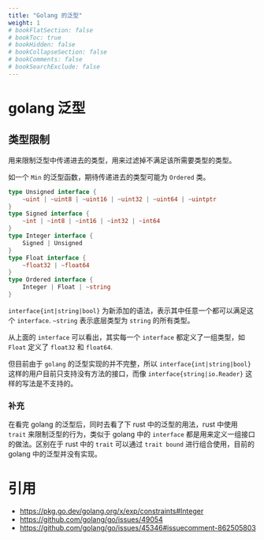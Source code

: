 ```yaml
---
title: "Golang 的泛型"
weight: 1
# bookFlatSection: false
# bookToc: true
# bookHidden: false
# bookCollapseSection: false
# bookComments: false
# bookSearchExclude: false
---
```


# golang 泛型

## 类型限制

用来限制泛型中传递进去的类型，用来过滤掉不满足该所需要类型的类型。

如一个 `Min` 的泛型函数，期待传递进去的类型可能为 `Ordered` 类。

```go
type Unsigned interface {
	~uint | ~uint8 | ~uint16 | ~uint32 | ~uint64 | ~uintptr
}
type Signed interface {
	~int | ~int8 | ~int16 | ~int32 | ~int64
}
type Integer interface {
	Signed | Unsigned
}
type Float interface {
	~float32 | ~float64
}
type Ordered interface {
	Integer | Float | ~string
}
```

`interface{int|string|bool}` 为新添加的语法，表示其中任意一个都可以满足这个 `interface`. `~string` 表示底层类型为 `string` 的所有类型。

从上面的 `interface` 可以看出，其实每一个 `interface` 都定义了一组类型，如 `Float` 定义了 `float32` 和 `float64`.

但目前由于 `golang` 的泛型实现的并不完整，所以 `interface{int|string|bool}` 这样的用户目前只支持没有方法的接口，而像 `interface{string|io.Reader}` 这样的写法是不支持的。

### 补充
在看完 golang 的泛型后，同时去看了下 rust 中的泛型的用法，rust 中使用 `trait` 来限制泛型的行为，类似于 golang 中的 `interface` 都是用来定义一组接口的做法。区别在于 rust 中的 `trait` 可以通过 `trait bound` 进行组合使用，目前的 golang 中的泛型并没有实现。

# 引用
- https://pkg.go.dev/golang.org/x/exp/constraints#Integer
- https://github.com/golang/go/issues/49054
- https://github.com/golang/go/issues/45346#issuecomment-862505803
